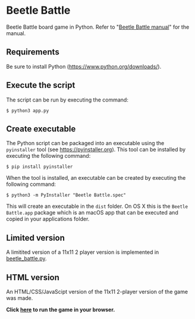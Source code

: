 # Beetle Battle
Beetle Battle board game in Python. Refer to "[Beetle Battle manual](manual)" for the manual. 

## Requirements
Be sure to install Python (https://www.python.org/downloads/).

## Execute the script
The script can be run by executing the command:
```
$ python3 app.py
```

## Create executable
The Python script can be packaged into an executable using the ``pyinstaller`` tool (see https://pyinstaller.org). This tool can be installed by executing the following command:
```
$ pip install pyinstaller
```

When the tool is installed, an executable can be created by executing the following command:
```
$ python3 -m PyInstaller "Beetle Battle.spec" 
```

This will create an executable in the `dist` folder. On OS X this is the ``Beetle Battle.app`` package which is an macOS app that can be executed and copied in your applications folder.

## Limited version
A limitited version of a 11x11 2 player version is implemented in [beetle_battle.py](beetle_battle.py).

## HTML version

An HTML/CSS/JavaScipt version of the 11x11 2-player version of the game was made.

**Click [here](https://htmlpreview.github.io/?https://raw.githubusercontent.com/computerguided/beetle-battle/refs/heads/main/beetle_battle.html) to run the game in your browser.**
